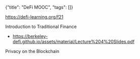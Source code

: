 {"title": "DeFi MOOC", "tags": []}

https://defi-learning.org/f21

Introduction to Traditional Finance
* https://berkeley-defi.github.io/assets/material/Lecture%204%20Slides.pdf

Privacy on the Blockchain

